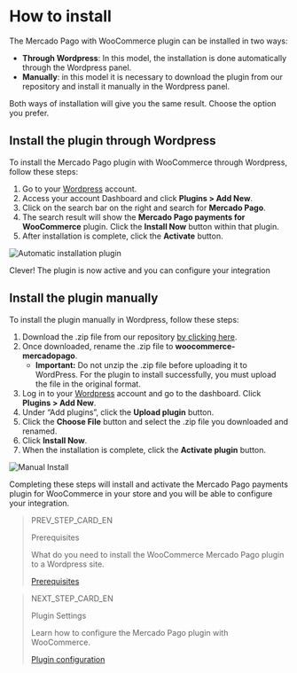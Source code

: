 # How to install

The Mercado Pago with WooCommerce plugin can be installed in two ways:
* **Through Wordpress**: In this model, the installation is done automatically through the Wordpress panel.
* **Manually**: in this model it is necessary to download the plugin from our repository and install it manually in the Wordpress panel.

Both ways of installation will give you the same result. Choose the option you prefer.

## Install the plugin through Wordpress

To install the Mercado Pago plugin with WooCommerce through Wordpress, follow these steps:

1. Go to your [Wordpress](https://wordpress.com/) account.
2. Access your account Dashboard and click **Plugins > Add New**.
3. Click on the search bar on the right and search for **Mercado Pago**.
4. The search result will show the **Mercado Pago payments for WooCommerce** plugin. Click the **Install Now** button within that plugin.
5. After installation is complete, click the **Activate** button.

![Automatic installation plugin](/images/woocommerce/es_automatic_install_02.gif)

Clever! The plugin is now active and you can configure your integration

## Install the plugin manually

To install the plugin manually in Wordpress, follow these steps:

1. Download the .zip file from our repository [by clicking here](https://github.com/mercadopago/cart-woocommerce/archive/master.zip).
2. Once downloaded, rename the .zip file to **woocommerce-mercadopago**.
    * **Important:** Do not unzip the .zip file before uploading it to WordPress. For the plugin to install successfully, you must upload the file in the original format.
3. Log in to your [Wordpress](https://wordpress.com/) account and go to the dashboard. Click **Plugins > Add New**.
4. Under “Add plugins”, click the **Upload plugin** button.
5. Click the **Choose File** button and select the .zip file you downloaded and renamed.
6. Click **Install Now**.
7. When the installation is complete, click the **Activate plugin** button.

![Manual Install](/images/woocommerce/en_manual_install_01.gif)

Completing these steps will install and activate the Mercado Pago payments plugin for WooCommerce in your store and you will be able to configure your integration.

> PREV_STEP_CARD_EN
>
> Prerequisites
>
> What do you need to install the WooCommerce Mercado Pago plugin to a Wordpress site.
>
> [Prerequisites](/developers/en/docs/woocommerce/previous-requirements)

> NEXT_STEP_CARD_EN
>
> Plugin Settings
>
> Learn how to configure the Mercado Pago plugin with WooCommerce.
>
> [Plugin configuration](/developers/en/docs/woocommerce/plugin-configuration)